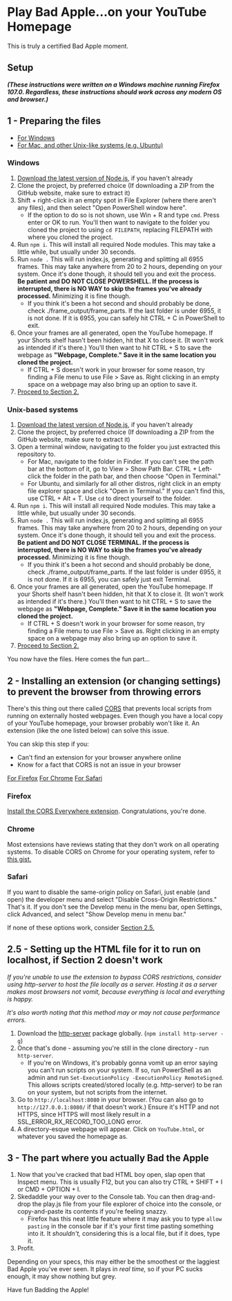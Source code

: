# Play Bad Apple...on your YouTube Homepage

This is truly a certified Bad Apple moment.

## Setup
***(These instructions were written on a Windows machine running Firefox 107.0. Regardless, these instructions should work across any modern OS and browser.)***

<h2 id="one">
1 - Preparing the files
</h2>

- [For Windows](#windows)
- [For Mac, and other Unix-like systems (e.g. Ubuntu)](#unix-based-systems)

### Windows
 1. [Download the latest version of Node.js](https://nodejs.org/en/download/), if you haven't already
 2. Clone the project, by preferred choice (If downloading a ZIP from the GitHub website, make sure to extract it)
 3. Shift + right-click in an empty spot in File Explorer (where there aren't any files), and then select "Open PowerShell window here".
	 - If the option to do so is not shown, use Win + R and type `cmd`. Press enter or OK to run. You'll then want to navigate to the folder you cloned the project to using `cd FILEPATH`, replacing FILEPATH with where you cloned the project.
 4. Run `npm i`. This will install all required Node modules. This may take a little while, but usually under 30 seconds.
 5. Run `node .` This will run index.js, generating and splitting all 6955 frames. This may take anywhere from 20 to 2 hours, depending on your system. Once it's done though, it should tell you and exit the process. **Be patient and DO NOT CLOSE POWERSHELL. If the process is interrupted, there is NO WAY to skip the frames you've already processed.** Minimizing it is fine though.
	 - If you think it's been a hot second and should probably be done, check ./frame_output/frame_parts. If the last folder is under 6955, it is not done. If it is 6955, you can safely hit CTRL + C in PowerShell to exit.
 6. Once your frames are all generated, open the YouTube homepage. If your Shorts shelf hasn't been hidden, hit that X to close it. (It won't work as intended if it's there.) You'll then want to hit CTRL + S to save the webpage as **"Webpage, Complete." Save it in the same location you cloned the project.**
	  - If CTRL + S doesn't work in your browser for some reason, try finding a File menu to use File > Save as. Right clicking in an empty space on a webpage may also bring up an option to save it.
7. [Proceed to Section 2.](#two)
 
### Unix-based systems
 1. [Download the latest version of Node.js](https://nodejs.org/en/download/), if you haven't already
 2. Clone the project, by preferred choice (If downloading a ZIP from the GitHub website, make sure to extract it)
 3. Open a terminal window, navigating to the folder you just extracted this repository to.
	 - For Mac, navigate to the folder in Finder. If you can't see the path bar at the bottom of it, go to View > Show Path Bar. CTRL + Left-click the folder in the path bar, and then choose "Open in Terminal."
	 - For Ubuntu, and similarly for all other distros, right click in an empty file explorer space and click "Open in Terminal." If you can't find this, use CTRL + Alt + T. Use `cd` to direct yourself to the folder.
 4. Run `npm i`. This will install all required Node modules. This may take a little while, but usually under 30 seconds.
 5. Run `node .` This will run index.js, generating and splitting all 6955 frames. This may take anywhere from 20 to 2 hours, depending on your system. Once it's done though, it should tell you and exit the process. **Be patient and DO NOT CLOSE TERMINAL. If the process is interrupted, there is NO WAY to skip the frames you've already processed.** Minimizing it is fine though.
	 - If you think it's been a hot second and should probably be done, check ./frame_output/frame_parts. If the last folder is under 6955, it is not done. If it is 6955, you can safely just exit Terminal.
 6. Once your frames are all generated, open the YouTube homepage. If your Shorts shelf hasn't been hidden, hit that X to close it. (It won't work as intended if it's there.) You'll then want to hit CTRL + S to save the webpage as **"Webpage, Complete." Save it in the same location you cloned the project.**
	 - If CTRL + S doesn't work in your browser for some reason, try finding a File menu to use File > Save as. Right clicking in an empty space on a webpage may also bring up an option to save it.
7. [Proceed to Section 2.](#two)

You now have the files. Here comes the fun part...

<h2 id="two">
2 - Installing an extension (or changing settings) to prevent the browser from throwing errors
</h2>

There's this thing out there called [CORS](https://developer.mozilla.org/en-US/docs/Web/HTTP/CORS) that prevents local scripts from running on externally hosted webpages. Even though you have a local copy of your YouTube homepage, your browser probably won't like it. An extension (like the one listed below) can solve this issue.

You can skip this step if you:
- Can't find an extension for your browser anywhere online
- Know for a fact that CORS is not an issue in your browser

[For Firefox](#firefox)
[For Chrome](#chrome)
[For Safari](#safari)

### Firefox
[Install the CORS Everywhere extension](https://addons.mozilla.org/en-US/firefox/addon/cors-everywhere/). Congratulations, you're done.

### Chrome
Most extensions have reviews stating that they don't work on all operating systems. To disable CORS on Chrome for your operating system, refer to [this gist.](https://gist.github.com/tsur/1ae0800400cf1b2bd63c)

### Safari
If you want to disable the same-origin policy on Safari, just enable (and open) the developer menu and select "Disable Cross-Origin Restrictions." That's it. If you don't see the Develop menu in the menu bar, open Settings, click Advanced, and select "Show Develop menu in menu bar."

If none of these options work, consider [Section 2.5.](#twopo)

<h2 id="twopo">
2.5 - Setting up the HTML file for it to run on localhost, if Section 2 doesn't work
</h2>

*If you're unable to use the extension to bypass CORS restrictions, consider using http-server to host the file locally as a server. Hosting it as a server makes most browsers not vomit, because everything is local and everything is happy.*

*It's also worth noting that this method may or may not cause performance errors.*

 1. Download the [http-server](https://www.npmjs.com/package/http-server) package globally. (`npm install http-server -g`)
 2. Once that's done - assuming you're still in the clone directory - run `http-server`. 
	 - If you're on Windows, it's probably gonna vomit up an error saying you can't run scripts on your system. If so, run PowerShell as an admin and run `Set-ExecutionPolicy -ExecutionPolicy RemoteSigned`.  This allows scripts created/stored locally (e.g. http-server) to be ran on your system, but not scripts from the internet.
 3. Go to `http://localhost:8080` in your browser. (You can also go to `http://127.0.0.1:8080/` if that doesn't work.) Ensure it's HTTP and not HTTPS, since HTTPS will most likely result in a SSL_ERROR_RX_RECORD_TOO_LONG error. 
 4. A directory-esque webpage will appear. Click on `YouTube.html`, or whatever you saved the homepage as.

## 3 - The part where you actually Bad the Apple

 1. Now that you've cracked that bad HTML boy open, slap open that Inspect menu. This is usually F12, but you can also try CTRL + SHIFT + I or CMD + OPTION + I.
2. Skedaddle your way over to the Console tab. You can then drag-and-drop the play.js file from your file explorer of choice into the console, or copy-and-paste its contents if you're feeling snazzy.
	 - Firefox has this neat little feature where it may ask you to type `allow pasting` in the console bar if it's your first time pasting something into it. It *shouldn't,* considering this is a local file, but if it does, type it.
3. Profit.

Depending on your specs, this may either be the smoothest or the laggiest Bad Apple you've ever seen. It plays in *real time,* so if your PC sucks enough, it may show nothing but grey.

Have fun Badding the Apple!
